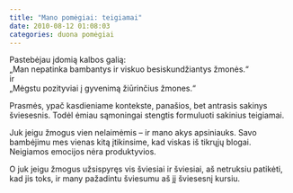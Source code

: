 ```yaml
---
title: "Mano pomėgiai: teigiamai"
date: 2010-08-12 01:08:03
categories: duona pomėgiai
---
```


Pastebėjau įdomią kalbos galią:\
 „Man nepatinka bambantys ir viskuo besiskundžiantys žmonės.“\
 ir\
 „Mėgstu pozityviai į gyvenimą žiūrinčius žmones.“

Prasmės, ypač kasdieniame kontekste, panašios, bet antrasis sakinys šviesesnis. Todėl ėmiau sąmoningai stengtis formuluoti sakinius teigiamai.

Juk jeigu žmogus vien nelaimėmis – ir mano akys apsiniauks. Savo bambėjimu mes vienas kitą įtikinsime, kad viskas iš tikrųjų blogai. Neigiamos emocijos nėra produktyvios.

O juk jeigu žmogus užsispyręs vis šviesiai ir šviesiai, aš netruksiu patikėti, kad jis toks, ir many pažadintu šviesumu aš jį šviesesnį kursiu.
